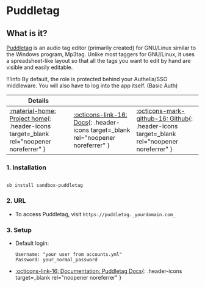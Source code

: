 # Puddletag

## What is it?

[Puddletag](https://docs.puddletag.net/) is an audio tag editor (primarily created) for GNU/Linux similar to the Windows program, Mp3tag. Unlike most taggers for GNU/Linux, it uses a spreadsheet-like layout so that all the tags you want to edit by hand are visible and easily editable.

!!!info
    By default, the role is protected behind your Authelia/SSO middleware. You will also have to log into the app itself. (Basic Auth)

| Details     |             |             |
|-------------|-------------|-------------|
| [:material-home: Project home](https://docs.puddletag.net/){: .header-icons target=_blank rel="noopener noreferrer" } | [:octicons-link-16: Docs](https://docs.puddletag.net/docs.html){: .header-icons target=_blank rel="noopener noreferrer" } | [:octicons-mark-github-16: Github](https://github.com/Xirg/docker-puddletag){: .header-icons target=_blank rel="noopener noreferrer" }|

### 1. Installation

``` shell

sb install sandbox-puddletag

```

### 2. URL

- To access Puddletag, visit `https://puddletag._yourdomain.com_`

### 3. Setup

- Default login:

  ``` { .yaml}
  Username: "your user from accounts.yml"
  Password: your_normal_password
  ```

- [:octicons-link-16: Documentation: Puddletag Docs](https://docs.puddletag.net/docs.html){: .header-icons target=_blank rel="noopener noreferrer" }
